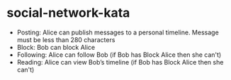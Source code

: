 # social-network-kata

- Posting: Alice can publish messages to a personal timeline. Message must be less than 280 characters
- Block: Bob can block Alice
- Following: Alice can follow Bob (if Bob has Block Alice then she can't)
- Reading: Alice can view Bob’s timeline (if Bob has Block Alice then she can't)
